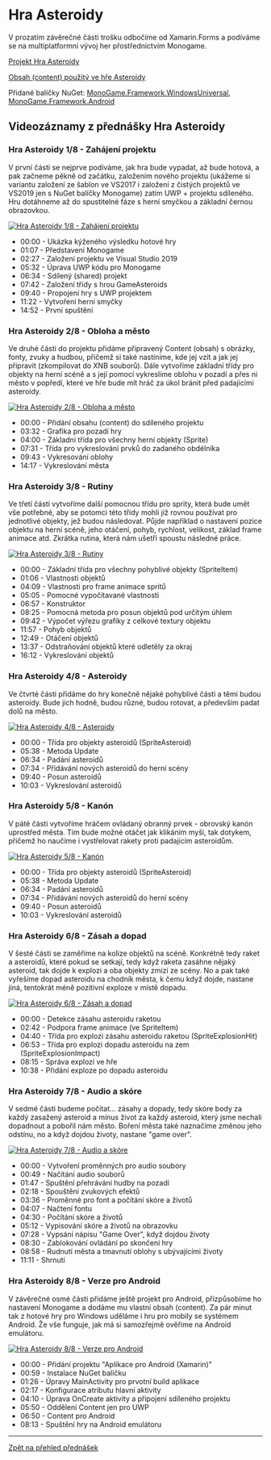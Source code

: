 # Hra Asteroidy

V prozatím závěrečné části trošku odbočíme od Xamarin.Forms a podíváme se na multiplatformní vývoj her přostřednictvím Monogame.

[Projekt Hra Asteroidy](https://github.com/PetrVobornik/prednasky/tree/master/Xamarin.Forms/09-Hra/Asteroids)

[Obsah (content) použitý ve hře Asteroidy](https://github.com/PetrVobornik/prednasky/raw/master/Xamarin.Forms/09-Hra/hra-content.zip)

Přidané balíčky NuGet: [MonoGame.Framework.WindowsUniversal](https://www.nuget.org/packages/MonoGame.Framework.WindowsUniversal/), [MonoGame.Framework.Android](https://www.nuget.org/packages/MonoGame.Framework.Android/)



## Videozáznamy z přednášky Hra Asteroidy

### Hra Asteroidy 1/8 - Zahájení projektu

V první části se nejprve podíváme, jak hra bude vypadat, až bude hotová, a pak začneme pěkně od začátku, založením nového projektu (ukážeme si variantu založení ze šablon ve VS2017 i založení z čistých projektů ve VS2019 jen s NuGet balíčky Monogame) zatím UWP + projektu sdíleného. Hru dotáhneme až do spustitelné fáze s herní smyčkou a základní černou obrazovkou.

[![Hra Asteroidy 1/8 - Zahájení projektu](https://img.youtube.com/vi/mQSTk_C2NZc/0.jpg)](https://www.youtube.com/watch?v=mQSTk_C2NZc)

* 00:00 - Ukázka kýženého výsledku hotové hry
* 01:07 - Představení Monogame
* 02:27 - Založení projektu ve Visual Studio 2019
* 05:32 - Úprava UWP kódu pro Monogame
* 06:34 - Sdílený (shared) projekt
* 07:42 - Založení třídy s hrou GameAsteroids
* 09:40 - Propojení hry s UWP projektem
* 11:22 - Vytvoření herní smyčky
* 14:52 - První spuštění


### Hra Asteroidy 2/8 - Obloha a město

Ve druhé části do projektu přidáme připravený Content (obsah) s obrázky, fonty, zvuky a hudbou, přičemž si také nastíníme, kde jej vzít a jak jej připravit (zkompilovat do XNB souborů). Dále vytvoříme základní třídy pro objekty na herní scéně a s její pomocí vykreslíme oblohu v pozadí a přes ni město v popředí, které ve hře bude mít hráč za úkol bránit před padajícími asteroidy.

[![Hra Asteroidy 2/8 - Obloha a město](https://img.youtube.com/vi/st8DyEHuS7g/0.jpg)](https://www.youtube.com/watch?v=st8DyEHuS7g)

* 00:00 - Přidání obsahu (content) do sdíleného projektu
* 03:32 - Grafika pro pozadí hry
* 04:00 - Základní třída pro všechny herní objekty (Sprite)
* 07:31 - Třída pro vykreslování prvků do zadaného obdélníka
* 09:43 - Vykresování oblohy
* 14:17 - Vykreslování města


### Hra Asteroidy 3/8 - Rutiny

Ve třetí části vytvoříme další pomocnou třídu pro sprity, která bude umět vše potřebné, aby se potomci této třídy mohli již rovnou používat pro jednotlivé objekty, jež budou následovat. Půjde například o nastavení pozice objektu na herní scéně, jeho otáčení, pohyb, rychlost, velikost, základ frame animace atd. Zkrátka rutina, která nám ušetří spoustu následné práce.

[![Hra Asteroidy 3/8 - Rutiny](https://img.youtube.com/vi/R03QswymEz4/0.jpg)](https://www.youtube.com/watch?v=R03QswymEz4)

* 00:00 - Základní třída pro všechny pohyblivé objekty (SpriteItem)
* 01:06 - Vlastnosti objektů
* 04:09 - Vlastnosti pro frame animace spritů
* 05:05 - Pomocné vypočítavané vlastnosti
* 06:57 - Konstruktor
* 08:25 - Pomocná metoda pro posun objektů pod určitým úhlem
* 09:42 - Výpočet výřezu grafiky z celkové textury objektu
* 11:57 - Pohyb objektů
* 12:49 - Otáčení objektů
* 13:37 - Odstraňování objektů které odletěly za okraj
* 16:12 - Vykreslování objektů


### Hra Asteroidy 4/8 - Asteroidy

Ve čtvrté části přidáme do hry konečně nějaké pohyblivé části a těmi budou asteroidy. Bude jich hodně, budou různé, budou rotovat, a především padat dolů na město.

[![Hra Asteroidy 4/8 - Asteroidy](https://img.youtube.com/vi/8rJOuH6dPDw/0.jpg)](https://www.youtube.com/watch?v=8rJOuH6dPDw)

* 00:00 - Třída pro objekty asteroidů (SpriteAsteroid)
* 05:38 - Metoda Update
* 06:34 - Padání asteroidů
* 07:34 - Přidávání nových asteroidů do herní scény
* 09:40 - Posun asteroidů
* 10:03 - Vykreslování asteroidů


### Hra Asteroidy 5/8 - Kanón

V páté části vytvoříme hráčem ovládaný obranný prvek - obrovský kanón uprostřed města. Tím bude možné otáčet jak klikáním myši, tak dotykem, přičemž ho naučíme i vystřelovat rakety proti padajícím asteroidům.

[![Hra Asteroidy 5/8 - Kanón](https://img.youtube.com/vi/8rJOuH6dPDw/0.jpg)](https://www.youtube.com/watch?v=8rJOuH6dPDw)

* 00:00 - Třída pro objekty asteroidů (SpriteAsteroid)
* 05:38 - Metoda Update
* 06:34 - Padání asteroidů
* 07:34 - Přidávání nových asteroidů do herní scény
* 09:40 - Posun asteroidů
* 10:03 - Vykreslování asteroidů


### Hra Asteroidy 6/8 - Zásah a dopad

V šesté části se zaměříme na kolize objektů na scéně. Konkrétně tedy raket a asteroidů, které pokud se setkají, tedy když raketa zasáhne nějaký asteroid, tak dojde k explozi a oba objekty zmizí ze scény. No a pak také vyřešíme dopad asteroidu na chodník města, k čemu když dojde, nastane jiná, tentokrát méně pozitivní exploze v místě dopadu.

[![Hra Asteroidy 6/8 - Zásah a dopad](https://img.youtube.com/vi/lXSi0ETPvK8/0.jpg)](https://www.youtube.com/watch?v=lXSi0ETPvK8)

* 00:00 - Detekce zásahu asteroidu raketou
* 02:42 - Podpora frame animace (ve SpriteItem)
* 04:40 - Třída pro explozi zásahu asteroidu raketou (SpriteExplosionHit)
* 06:53 - Třída pro explozi dopadu asteroidu na zem (SpriteExplosionImpact)
* 08:15 - Správa explozí ve hře
* 10:38 - Přidání exploze po dopadu asteroidu


### Hra Asteroidy 7/8 - Audio a skóre

V sedmé části budeme počítat… zásahy a dopady, tedy skóre body za každý zasažený asteroid a mínus život za každý asteroid, který jsme nechali dopadnout a pobořil nám město. Boření města také naznačíme změnou jeho odstínu, no a když dojdou životy, nastane "game over".

[![Hra Asteroidy 7/8 - Audio a skóre](https://img.youtube.com/vi/t5yYQwYyctY/0.jpg)](https://www.youtube.com/watch?v=t5yYQwYyctY)

* 00:00 - Vytvoření proměnných pro audio soubory
* 00:49 - Načítání audio souborů
* 01:47 - Spuštění přehrávání hudby na pozadí
* 02:18 - Spouštění zvukových efektů
* 03:36 - Proměnné pro font a počítání skóre a životů
* 04:07 - Načtení fontu
* 04:30 - Počítání skóre a životů
* 05:12 - Vypisování skóre a životů na obrazovku
* 07:28 - Vypsání nápisu  "Game Over", když dojdou životy
* 08:30 - Zablokování ovládání po skončení hry
* 08:58 - Rudnutí města a tmavnutí oblohy s ubývajícími životy
* 11:11 - Shrnutí


### Hra Asteroidy 8/8 - Verze pro Android

V závěrečné osmé části přidáme ještě projekt pro Android, přizpůsobíme ho nastavení Monogame a dodáme mu vlastní obsah (content). Za pár minut tak z hotové hry pro Windows uděláme i hru pro mobily se systémem Android. Že vše funguje, jak má si samozřejmě ověříme na Android emulátoru.

[![Hra Asteroidy 8/8 - Verze pro Android](https://img.youtube.com/vi/sZhdYyAX-m8/0.jpg)](https://www.youtube.com/watch?v=sZhdYyAX-m8)

* 00:00 - Přidání projektu "Aplikace pro Android (Xamarin)"
* 00:59 - Instalace NuGet balíčku
* 01:26 - Úpravy MainActivity pro prvotní build aplikace
* 02:17 - Konfigurace atributu hlavní aktivity
* 04:10 - Úprava OnCreate aktivity a připojení sdíleného projektu
* 05:50 - Oddělení Content jen pro UWP
* 06:50 - Content pro Android
* 08:13 - Spuštění hry na Android emulátoru


---

[Zpět na přehled přednášek](https://github.com/PetrVobornik/prednasky)
